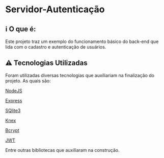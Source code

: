 # Servidor-Autenticação

## :information_source: O que é:
Este projeto traz um exemplo do funcionamento básico do back-end que lida com o cadastro e autenticação de usuários.

## :warning: Tecnologias Utilizadas
Foram utilizadas diversas tecnologias que auxíliariam na finalização do projeto. As quais são:


[NodeJS](https://nodejs.org/en/docs/)

[Express](https://expressjs.com)

[SQlite3](https://dev.mysql.com/doc/s)

[Knex](http://knexjs.org/)

[Bcrypt](https://www.npmjs.com/package/bcrypt)

[JWT](https://jwt.io/)

Entre outras bibliotecas que auxiliaram na construção.



